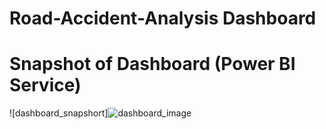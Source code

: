 # Road-Accident-Analysis Dashboard

# Snapshot of Dashboard (Power BI Service)

![dashboard_snapshort]![dashboard_image](https://github.com/prabal-k/Power-Bi-Road-Accident-Analysis-/assets/91243958/cc6f39ff-2b3e-4146-a987-8550225175dc)
